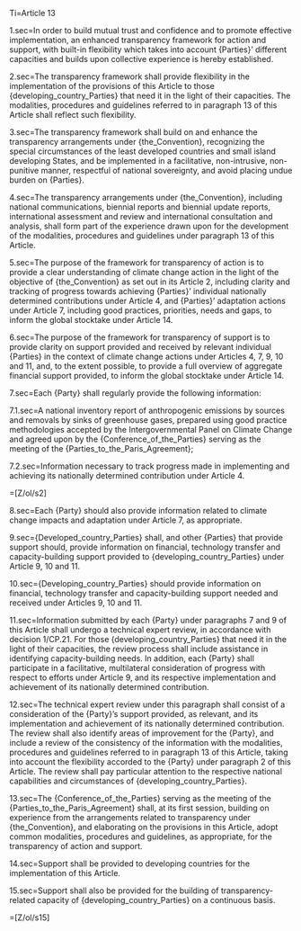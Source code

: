 
Ti=Article 13

1.sec=In order to build mutual trust and confidence and to promote effective implementation, an enhanced transparency framework for action and support, with built-in flexibility which takes into account {Parties}’ different capacities and builds upon collective experience is hereby established.

2.sec=The transparency framework shall provide flexibility in the implementation of the provisions of this Article to those {developing_country_Parties} that need it in the light of their capacities. The modalities, procedures and guidelines referred to in paragraph 13 of this Article shall reflect such flexibility.

3.sec=The transparency framework shall build on and enhance the transparency arrangements under {the_Convention}, recognizing the special circumstances of the least developed countries and small island developing States, and be implemented in a facilitative, non-intrusive, non-punitive manner, respectful of national sovereignty, and avoid placing undue burden on {Parties}.

4.sec=The transparency arrangements under {the_Convention}, including national communications, biennial reports and biennial update reports, international assessment and review and international consultation and analysis, shall form part of the experience drawn upon for the development of the modalities, procedures and guidelines under paragraph 13 of this Article.

5.sec=The purpose of the framework for transparency of action is to provide a clear understanding of climate change action in the light of the objective of {the_Convention} as set out in its Article 2, including clarity and tracking of progress towards achieving {Parties}’ individual nationally determined contributions under Article 4, and {Parties}’ adaptation actions under Article 7, including good practices, priorities, needs and gaps, to inform the global stocktake under Article 14.

6.sec=The purpose of the framework for transparency of support is to provide clarity on support provided and received by relevant individual {Parties} in the context of climate change actions under Articles 4, 7, 9, 10 and 11, and, to the extent possible, to provide a full overview of aggregate financial support provided, to inform the global stocktake under Article 14.

7.sec=Each {Party} shall regularly provide the following information:

7.1.sec=A national inventory report of anthropogenic emissions by sources and removals by sinks of greenhouse gases, prepared using good practice methodologies accepted by the Intergovernmental Panel on Climate Change and agreed upon by the {Conference_of_the_Parties} serving as the meeting of the {Parties_to_the_Paris_Agreement};

7.2.sec=Information necessary to track progress made in implementing and achieving its nationally determined contribution under Article 4.

=[Z/ol/s2]

8.sec=Each {Party} should also provide information related to climate change impacts and adaptation under Article 7, as appropriate.

9.sec={Developed_country_Parties} shall, and other {Parties} that provide support should, provide information on financial, technology transfer and capacity-building support provided to {developing_country_Parties} under Article 9, 10 and 11.

10.sec={Developing_country_Parties} should provide information on financial, technology transfer and capacity-building support needed and received under Articles 9, 10 and 11.

11.sec=Information submitted by each {Party} under paragraphs 7 and 9 of this Article shall undergo a technical expert review, in accordance with decision 1/CP.21. For those {developing_country_Parties} that need it in the light of their capacities, the review process shall include assistance in identifying capacity-building needs. In addition, each {Party} shall participate in a facilitative, multilateral consideration of progress with respect to efforts under Article 9, and its respective implementation and achievement of its nationally determined contribution.

12.sec=The technical expert review under this paragraph shall consist of a consideration of the {Party}’s support provided, as relevant, and its implementation and achievement of its nationally determined contribution. The review shall also identify areas of improvement for the {Party}, and include a review of the consistency of the information with the modalities, procedures and guidelines referred to in paragraph 13 of this Article, taking into account the flexibility accorded to the {Party} under paragraph 2 of this Article. The review shall pay particular attention to the respective national capabilities and circumstances of {developing_country_Parties}.

13.sec=The {Conference_of_the_Parties} serving as the meeting of the {Parties_to_the_Paris_Agreement} shall, at its first session, building on experience from the arrangements related to transparency under {the_Convention}, and elaborating on the provisions in this Article, adopt common modalities, procedures and guidelines, as appropriate, for the transparency of action and support.

14.sec=Support shall be provided to developing countries for the implementation of this Article.

15.sec=Support shall also be provided for the building of transparency-related capacity of {developing_country_Parties} on a continuous basis.

=[Z/ol/s15]
